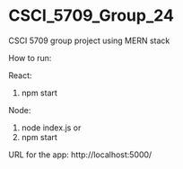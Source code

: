 # CSCI_5709_Group_24
CSCI 5709 group project using MERN stack

How to run:

React:
1. npm start

Node:
1. node index.js or
2. npm start

URL for the app: http://localhost:5000/
